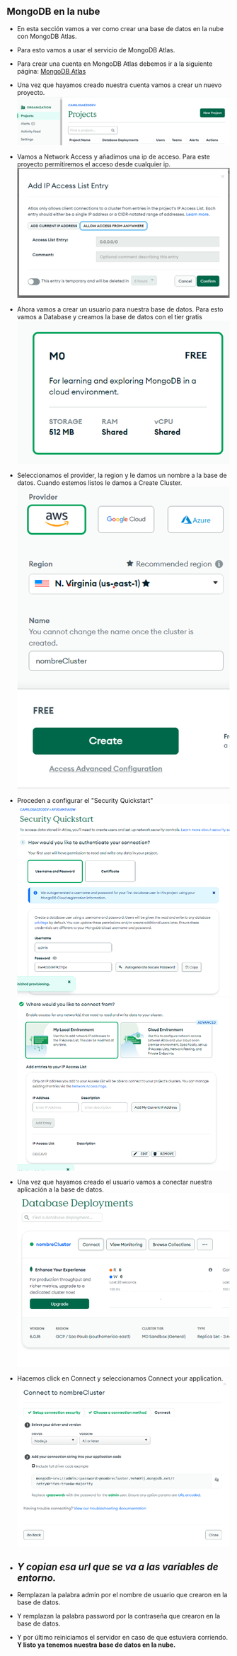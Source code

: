 ## MongoDB en la nube

- En esta sección vamos a ver como crear una base de datos en la nube con MongoDB Atlas.
- Para esto vamos a usar el servicio de MongoDB Atlas.
- Para crear una cuenta en MongoDB Atlas debemos ir a la siguiente página: [MongoDB Atlas](https://www.mongodb.com/cloud/atlas)
- Una vez que hayamos creado nuestra cuenta vamos a crear un nuevo proyecto.
  ![img_3.png](img_3.png)
- Vamos a Network Access y añadimos una ip de acceso. Para este proyecto permitiremos el acceso desde cualquier ip.
  ![img_4.png](img_4.png)
- Ahora vamos a crear un usuario para nuestra base de datos. Para esto vamos a Database y creamos la base de datos con el tier gratis
  ![img_5.png](img_5.png)
- Seleccionamos el provider, la region y le damos un nombre a la base de datos. Cuando estemos listos le damos a Create Cluster.
  ![img_6.png](img_6.png)
- Proceden a configurar el "Security Quickstart"
  ![img_7.png](img_7.png)
  ![img_8.png](img_8.png)
- Una vez que hayamos creado el usuario vamos a conectar nuestra aplicación a la base de datos.
  ![img_9.png](img_9.png)
- Hacemos click en Connect y seleccionamos Connect your application.
  ![img_10.png](img_10.png)
- ## _**Y copian esa url que se va a las variables de entorno.**_
- Remplazan la palabra admin por el nombre de usuario que crearon en la base de datos.
- Y remplazan la palabra password por la contraseña que crearon en la base de datos.

- Y por último reiniciamos el servidor en caso de que estuviera corriendo. **Y listo ya tenemos nuestra base de datos en la nube.**

